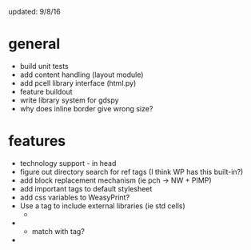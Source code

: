 updated: 9/8/16

general
=======
- build unit tests
- add content handling (layout module)
- add pcell library interface (html.py)
- feature buildout
- write library system for gdspy
- why does inline border give wrong size?

features
========
- technology support - <tech value=TSMCN45> in head
- figure out directory search for ref tags (I think WP has this built-in?)
- add block replacement mechanism (ie pch -> NW + PIMP)
- add important tags to default stylesheet
- add css variables to WeasyPrint?
- Use a tag to include external libraries (ie std cells)
    + <ref src="[path to src]">
- <!--[if TSMCN45]> ... some HTML here ... <![endif]-->
    + match with <tech> tag?
- <script> tag
- <port layer=M1 name=VIN location=NW??>
    + Need a way to describe location on boundary
- em notation as "relative to min. property dimension"
- dummy device / device matching mechanism
- guard ring generation
- element rotation (using CSS3 transforms? or via object builders?)


draw.py
=======
- add layer property to box instead of using 'color'
- good way to manage precision

- add text labels
- add better border features (ie guard rings)
- rounded borders?

document.py
===========
- add translation based on x,y coords
- add hinting based on precision?
- clipping?

html.py
=======
- include style in args

containers.py
=============
- add automatic extents calculation
- finish update_extents()
- add precision mgmt